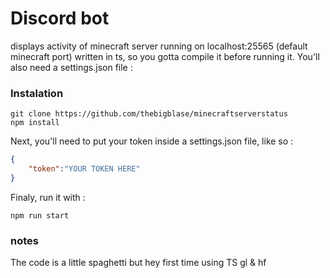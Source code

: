 # Discord bot 
displays activity of minecraft server running on localhost:25565 (default minecraft port)
written in ts, so you gotta compile it before running it. You'll also need a settings.json file : 

### Instalation 
```
git clone https://github.com/thebigblase/minecraftserverstatus
npm install
```
Next, you'll need to put your token inside a settings.json file, like so : 
```json
{
	"token":"YOUR TOKEN HERE"
}
```
Finaly, run it with : 
```
npm run start
```

### notes 
The code is a little spaghetti but hey first time using TS
gl & hf
